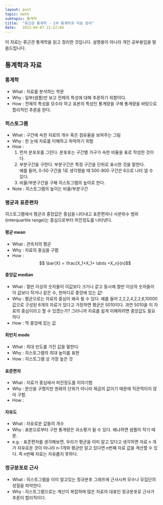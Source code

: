 ```yaml
---
layout: post
topic: math
subtopic: 통계학
title:  "류근관 통계학 - 1부 통계학과 자료 정리"
date:   2022-04-07 21:22:04
---
```


이 자료는 류근관 통계학을 읽고 정리한 것입니다. 설명용이 아니라 개인 공부용임을 말씀드립니다.


## 통계학과 자료
### 통계학
- What : 자료를 분석하는 학문
- Why  : 일부(샘플)만 보고 전체의 특성에 대해 추론하기 위함이다.
- How  : 전체의 특성을 모수라 하고 표본의 특성인 통계량을 구해 통계량을 바탕으로 합리적인 추론을 한다. 

### 히스토그램
- What : 구간에 속한 자료의 개수 혹은 점유율을 보여주는 그림
- Why  : 한 눈에 자료를 이해하고 파악하기 위함
- How  : 
  1. 먼저 분포포를 그린다. 분포포는 구간별 가구가 속한 비율을 표로 작성한 것이다.
  2. 부분구간을 구한다. 부분구간은 특정 구간을 단위로 표시한 것을 말한다.<br/>
     예를 들어, 0-50 구간을 1로 생각했을 때 500-800 구간은 6으로 나타 낼 수 있다.
  3. 비율/부분구간을 구해 히스토그램의 높이로 한다.
- Note : 히스토그램의 높이는 비율/부분구간

### 평균과 표준편차
히스토그램에서 평균과 중앙값은 중심을 나타내고 표준편차나 사분위수 범위(interquartile range)는 중심으로부터 퍼진정도를 나타낸다. 

#### 평균 mean
- What : 관측치의 평균
- Why  : 자료의 중심을 구함
- How  : 
  $$ \bar{X} = \frac{X_1+X_1+ \dots +X_n}{n}$$
  
#### 중앙값 median
- What : 절반 이상의 숫자들이 이값보다 크거나 같고 동시에 절반 이상의 숫자들이 이 값보다 작거나 같은 수, 한마디로 중앙에 있는 값!
- Why  : 평균으로는 자료의 중심이 왜곡 될 수 있다. 예를 들어 2,2,2,4,2,2,6,10000 값으로 구성된 6개의 자료가 있다고 가정하면 평균은 5010이다. 과연 5010을 이 자료의 중심이라고 할 수 있겠는가? 그러니까 자료를 쉽게 이해하려면 중앙값도 필요하다
- How  : 딱 중앙에 있는 값
  
#### 최빈치 mode
- What : 최대 빈도를 가진 값을 말한다.
- Why  : 히스토그램의 최대 높이를 표현
- How  : 히스토그램 상 가장 높은 것

#### 표준편차
- What : 자료가 중심에서 퍼진정도를 이야기함
- Why  : 분산을 구했지만 원래의 단위가 아니라 제곱의 값이기 때문에 직관적이지 않아 구함.
- How  : 

#### 자유도
- What : 자유로운 값들의 개수
- Why : 표본으로부터 구한 통계량은 과소평가 될 수 있다. 왜냐하면 샘플이 작기 때문.
- e.g. : 표준편차를 생각해보면, 우리가 평균을 이미 알고 있다고 생각하면 자료 n 개가 자유로운 것이 아니라 n-1개와 평균만 알고 있다면 n번째 자료 값을 계산할 수 있다. 즉 n번째 자료는 자유롭지 못하다.


### 정규분포로 근사
- What : 히스토그램을 이미 알고있는 정규분포 그래프에 근사시켜 모수나 모집단의 성질을 파악한다.
- Why  : 히스토그램으로는 계산이 복잡하며 많은 자료의 대표인 정규분포로 근사가 추론이 합리적이다.


